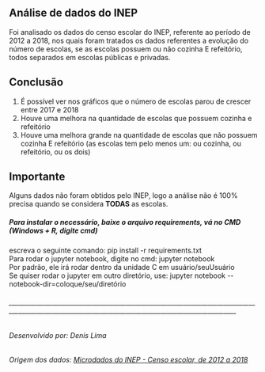 ## Análise de dados do INEP

Foi analisado os dados do censo escolar do INEP, referente ao período de 2012 a 2018, nos quais foram tratados os dados referentes a evolução do número de escolas, se as escolas possuem ou não cozinha E refeitório, todos separados em escolas públicas e privadas.  
  
## Conclusão
1. É possível ver nos gráficos que o número de escolas parou de crescer entre 2017 e 2018
2. Houve uma melhora na quantidade de escolas que possuem cozinha e refeitório
3. Houve uma melhora grande na quantidade de escolas que não possuem cozinha E refeitório (as escolas tem pelo menos um: ou cozinha, ou refeitório, ou os dois)
  
## Importante
Alguns dados não foram obtidos pelo INEP, logo a análise não é 100% precisa quando se considera **TODAS** as escolas.  

##### Para instalar o necessário, baixe o arquivo requirements, vá no CMD (Windows + R, digite cmd)  
escreva o seguinte comando: pip install -r requirements.txt  
Para rodar o jupyter notebook, digite no cmd: jupyter notebook  
Por padrão, ele irá rodar dentro da unidade C em usuário/seuUsuário  
Se quiser rodar o jupyter em outro diretório, use: jupyter notebook --notebook-dir=coloque/seu/diretório  


###### ______________________________________________________________________________________________________________________________________________________

###### Desenvolvido por: Denis Lima
###### Origem dos dados: [Microdados do INEP - Censo escolar, de 2012 a 2018](http://inep.gov.br/microdados)
